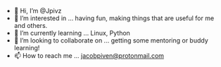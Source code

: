 - 👋 Hi, I’m @Jpivz
- 👀 I’m interested in ... having fun, making things that are useful for me and others.
- 🌱 I’m currently learning ... Linux, Python
- 💞️ I’m looking to collaborate on ... getting some mentoring or buddy learning!
- 📫 How to reach me ... jacobpiven@protonmail.com

<!---
Jpivz/Jpivz is a ✨ special ✨ repository because its `README.md` (this file) appears on your GitHub profile.
You can click the Preview link to take a look at your changes.
--->
